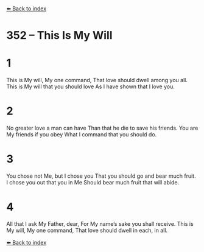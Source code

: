 [⬅️ Back to index](../README.md)

# 352 – This Is My Will


# 1
This is My will, My one command,
That love should dwell among you all.
This is My will that you should love
As I have shown that I love you.

# 2
No greater love a man can have
Than that he die to save his friends.
You are My friends if you obey
What I command that you should do.

# 3
You chose not Me, but I chose you
That you should go and bear much fruit.
I chose you out that you in Me
Should bear much fruit that will abide.

# 4
All that I ask My Father, dear,
For My name’s sake you shall receive.
This is My will, My one command,
That love should dwell in each, in all.

[⬅️ Back to index](../README.md)

